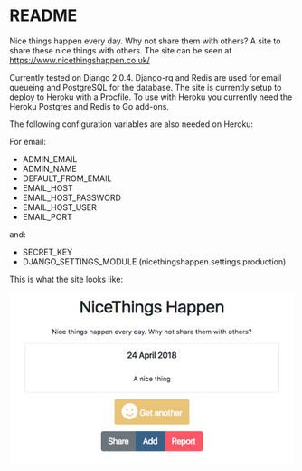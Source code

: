 # README

Nice things happen every day. Why not share them with others? A site to share these nice things with others. The site can be seen at https://www.nicethingshappen.co.uk/

Currently tested on Django 2.0.4. Django-rq and Redis are used for email queueing and PostgreSQL for the database. The site is currently setup to deploy to Heroku with a Procfile. To use with Heroku you currently need the Heroku Postgres and Redis to Go add-ons. 

The following configuration variables are also needed on Heroku:

For email:
* ADMIN_EMAIL
* ADMIN_NAME
* DEFAULT_FROM_EMAIL
* EMAIL_HOST
* EMAIL_HOST_PASSWORD
* EMAIL_HOST_USER
* EMAIL_PORT

and:
* SECRET_KEY
* DJANGO_SETTINGS_MODULE (nicethingshappen.settings.production)

This is what the site looks like:

![Alt text](site.png?raw=true "site")